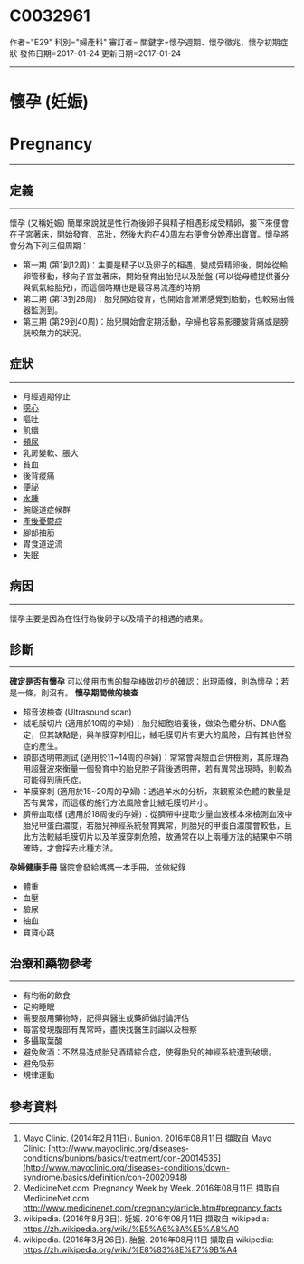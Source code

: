 # C0032961
作者="E29"
科別="婦產科"
審訂者=
關鍵字=懷孕週期、懷孕徵兆、懷孕初期症狀
發佈日期=2017-01-24
更新日期=2017-01-24

----------
# 懷孕 (妊娠)
# Pregnancy
----------
## 定義
----------

懷孕 (又稱妊娠) 簡單來說就是性行為後卵子與精子相遇形成受精卵，接下來便會在子宮著床，開始發育、茁壯，然後大約在40周左右便會分娩產出寶寶。懷孕將會分為下列三個周期：

- 第一期 (第1到12周)：主要是精子以及卵子的相遇，變成受精卵後，開始從輸卵管移動，移向子宮並著床，開始發育出胎兒以及胎盤 (可以從母體提供養分與氧氣給胎兒)，而這個時期也是最容易流產的時期
- 第二期 (第13到28周)：胎兒開始發育，也開始會漸漸感覺到胎動，也較易由儀器監測到。
- 第三期 (第29到40周)：胎兒開始會定期活動，孕婦也容易影腰酸背痛或是膀胱較無力的狀況。
## 症狀
----------
- 月經週期停止
- [噁心](C0027497)
- [嘔吐](C0042963)
- 飢餓
- [頻尿](C0042023)
- 乳房變軟、脹大
- 貧血
- 後背痠痛
- [便祕](C0009806)
- [水腫](C0013604)
- 腕隧道症候群
- [產後憂鬱症](C0221074)
- 腳部抽筋
- 胃食道逆流
- [失眠](C0917801-01)
## 病因
----------

懷孕主要是因為在性行為後卵子以及精子的相遇的結果。

## 診斷
----------

**確定是否有懷孕**
可以使用市售的驗孕棒做初步的確認：出現兩條，則為懷孕；若是一條，則沒有。
**懷孕期間做的檢查**

- 超音波檢查 (Ultrasound scan)
- 絨毛膜切片 (適用於10周的孕婦)：胎兒細胞培養後，做染色體分析、DNA鑑定，但其缺點是，與羊膜穿刺相比，絨毛膜切片有更大的風險，且有其他併發症的產生。
- 頸部透明帶測試 (適用於11~14周的孕婦)：常常會與驗血合併檢測，其原理為用超聲波來衡量一個發育中的胎兒脖子背後透明帶，若有異常出現時，則較為可能得到唐氏症。
- 羊膜穿刺 (適用於15~20周的孕婦)：透過羊水的分析，來觀察染色體的數量是否有異常，而這樣的施行方法風險會比絨毛膜切片小。
- 臍帶血取樣 (適用於18周後的孕婦)：從臍帶中提取少量血液樣本來檢測血液中胎兒甲蛋白濃度，若胎兒神經系統發育異常，則胎兒的甲蛋白濃度會較低，且此方法較絨毛膜切片以及羊膜穿刺危險，故通常在以上兩種方法的結果中不明確時，才會採去此種方法。

**孕婦健康手冊**
醫院會發給媽媽一本手冊，並做紀錄

- 體重
- 血壓
- 驗尿
- 抽血
- 寶寶心跳
## 治療和藥物參考
----------
- 有均衡的飲食
- 足夠睡眠
- 需要服用藥物時，記得與醫生或藥師做討論評估
- 每當發現腹部有異常時，盡快找醫生討論以及檢察
- 多攝取葉酸
- 避免飲酒：不然易造成胎兒酒精綜合症，使得胎兒的神經系統遭到破壞。
- 避免吸菸
- 規律運動
## 參考資料
----------
1. Mayo Clinic. (2014年2月11日). Bunion. 2016年08月11日 擷取自 Mayo Clinic:
  [http://www.mayoclinic.org/diseases-conditions/bunions/basics/treatment/con-20014535](http://www.mayoclinic.org/diseases-conditions/down-syndrome/basics/definition/con-20020948)
2. MedicineNet.com. Pregnancy Week by Week. 2016年08月11日 擷取自 MedicineNet.com:
  http://www.medicinenet.com/pregnancy/article.htm#pregnancy_facts
3. wikipedia. (2016年8月3日). 妊娠. 2016年08月11日 擷取自 wikipedia:
  https://zh.wikipedia.org/wiki/%E5%A6%8A%E5%A8%A0
4. wikipedia. (2016年3月26日). 胎盤. 2016年08月11日 擷取自 wikipedia:
  https://zh.wikipedia.org/wiki/%E8%83%8E%E7%9B%A4

